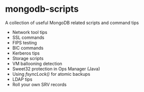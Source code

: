 # mongodb-scripts

A collection of useful MongoDB related scripts and command tips

* Network tool tips
* SSL commands
* FIPS testing
* BIC commands
* Kerberos tips
* Storage scripts
* VM ballooning detection
* Sweet32 protection in Ops Manager (Java)
* Using _fsyncLock()_ for atomic backups
* LDAP tips
* Roll your own SRV records
